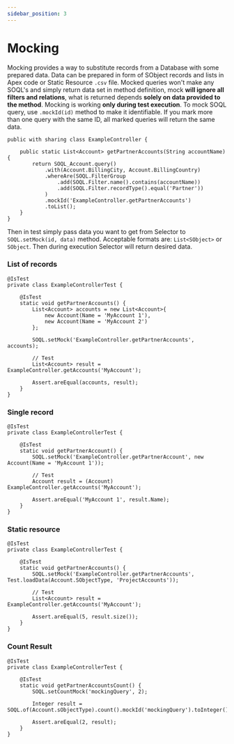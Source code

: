 ```yaml
---
sidebar_position: 3
---
```


# Mocking


Mocking provides a way to substitute records from a Database with some prepared data. Data can be prepared in form of SObject records and lists in Apex code or Static Resource `.csv` file.
Mocked queries won't make any SOQL's and simply return data set in method definition, mock __will ignore all filters and relations__, what is returned depends __solely on data provided to the method__. Mocking is working __only during test execution__. To mock SOQL query, use `.mockId(id)` method to make it identifiable. If you mark more than one query with the same ID, all marked queries will return the same data.

```apex
public with sharing class ExampleController {

    public static List<Account> getPartnerAccounts(String accountName) {
        return SOQL_Account.query()
            .with(Account.BillingCity, Account.BillingCountry)
            .whereAre(SOQL.FilterGroup
                .add(SOQL.Filter.name().contains(accountName))
                .add(SOQL.Filter.recordType().equal('Partner'))
            )
            .mockId('ExampleController.getPartnerAccounts')
            .toList();
    }
}
```

Then in test simply pass data you want to get from Selector to `SOQL.setMock(id, data)` method. Acceptable formats are: `List<SObject>` or `SObject`. Then during execution Selector will return desired data.

### List of records

```apex
@IsTest
private class ExampleControllerTest {

    @IsTest
    static void getPartnerAccounts() {
        List<Account> accounts = new List<Account>{
            new Account(Name = 'MyAccount 1'),
            new Account(Name = 'MyAccount 2')
        };

        SOQL.setMock('ExampleController.getPartnerAccounts', accounts);

        // Test
        List<Account> result = ExampleController.getAccounts('MyAccount');

        Assert.areEqual(accounts, result);
    }
}
```

### Single record

```apex
@IsTest
private class ExampleControllerTest {

    @IsTest
    static void getPartnerAccount() {
        SOQL.setMock('ExampleController.getPartnerAccount', new Account(Name = 'MyAccount 1'));

        // Test
        Account result = (Account) ExampleController.getAccounts('MyAccount');

        Assert.areEqual('MyAccount 1', result.Name);
    }
}
```

### Static resource

```apex
@IsTest
private class ExampleControllerTest {

    @IsTest
    static void getPartnerAccounts() {
        SOQL.setMock('ExampleController.getPartnerAccounts', Test.loadData(Account.SObjectType, 'ProjectAccounts'));

        // Test
        List<Account> result = ExampleController.getAccounts('MyAccount');

        Assert.areEqual(5, result.size());
    }
}
```

### Count Result

```
@IsTest
private class ExampleControllerTest {

    @IsTest
    static void getPartnerAccountsCount() {
        SOQL.setCountMock('mockingQuery', 2);

        Integer result = SOQL.of(Account.sObjectType).count().mockId('mockingQuery').toInteger();

        Assert.areEqual(2, result);
    }
}
```
